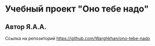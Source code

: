 # Учебный проект "Оно тебе надо"
## Автор Я.А.А.
Cсылка на репозиторий https://github.com/Warghkhan/ono-tebe-nado
